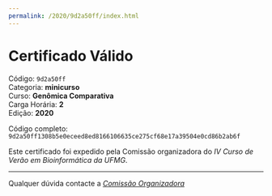 ```yaml
---
permalink: /2020/9d2a50ff/index.html
---
```


# Certificado Válido

Código: `9d2a50ff`<br>
Categoria: **minicurso**<br>
Curso: **Genômica Comparativa**<br>
Carga Horária: **2**<br>
Edição: **2020**<br>


Código completo: `9d2a50ff1308b5e0eceed8ed8166106635ce275cf68e17a39504e0cd86b2ab6f`


Este certificado foi expedido pela Comissão organizadora do *IV Curso de Verão em Bioinformática da UFMG*.

----

Qualquer dúvida contacte a [_Comissão Organizadora_](<mailto:cursobioinfoufmg@gmail.com$subject=[Certificados]>)

